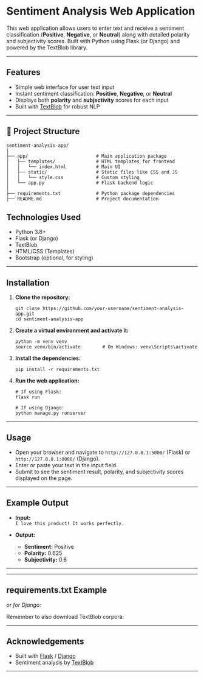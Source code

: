 # Sentiment Analysis Web Application

This web application allows users to enter text and receive a sentiment classification (**Positive**, **Negative**, or **Neutral**) along with detailed polarity and subjectivity scores. Built with Python using Flask (or Django) and powered by the TextBlob library.

---

## Features

- Simple web interface for user text input
- Instant sentiment classification: **Positive**, **Negative**, or **Neutral**
- Displays both **polarity** and **subjectivity** scores for each input
- Built with [TextBlob](https://textblob.readthedocs.io/en/dev/) for robust NLP

---
## 📁 Project Structure

```
sentiment-analysis-app/
│
├── app/                         # Main application package
│   ├── templates/               # HTML templates for frontend
│   │   └── index.html           # Main UI
│   ├── static/                  # Static files like CSS and JS
│   │   └── style.css            # Custom styling
│   └── app.py                   # Flask backend logic
│
├── requirements.txt             # Python package dependencies
├── README.md                    # Project documentation
```


## Technologies Used

- Python 3.8+
- Flask (or Django)
- TextBlob
- HTML/CSS (Templates)
- Bootstrap (optional, for styling)

---

## Installation

1. **Clone the repository:**
    ```
    git clone https://github.com/your-username/sentiment-analysis-app.git
    cd sentiment-analysis-app
    ```

2. **Create a virtual environment and activate it:**
    ```
    python -m venv venv
    source venv/bin/activate        # On Windows: venv\Scripts\activate
    ```

3. **Install the dependencies:**
    ```
    pip install -r requirements.txt
    ```

4. **Run the web application:**
    ```
    # If using Flask:
    flask run

    # If using Django:
    python manage.py runserver
    ```

---

## Usage

- Open your browser and navigate to `http://127.0.0.1:5000/` (Flask) or `http://127.0.0.1:8000/` (Django).
- Enter or paste your text in the input field.
- Submit to see the sentiment result, polarity, and subjectivity scores displayed on the page.

---

## Example Output

- **Input:**  
    `I love this product! It works perfectly.`

- **Output:**  
    - **Sentiment:** Positive
    - **Polarity:** 0.625
    - **Subjectivity:** 0.6

---


---

## requirements.txt Example
*or for Django:*

Remember to also download TextBlob corpora:

---

## Acknowledgements

- Built with [Flask](https://flask.palletsprojects.com/) / [Django](https://www.djangoproject.com/)
- Sentiment analysis by [TextBlob](https://textblob.readthedocs.io/)

---




